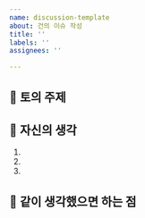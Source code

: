 ```yaml
---
name: discussion-template
about: 건의 이슈 작성
title: ''
labels: ''
assignees: ''

---
```


## 🤷 토의 주제

## 📄 자신의 생각
1.
2.
3.

## 👄 같이 생각했으면 하는 점
